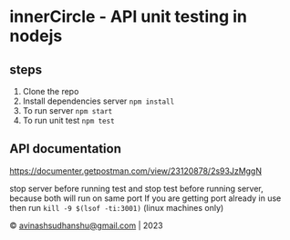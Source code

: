 # innerCircle - API unit testing in nodejs

## steps 

1. Clone the repo
2. Install dependencies server `npm install`
3. To run server `npm start`
4. To run unit test `npm test` 

## API documentation
https://documenter.getpostman.com/view/23120878/2s93JzMggN

stop server before running test and stop test before running server, because both will run on same port
If you are getting port already in use then run `kill -9 $(lsof -ti:3001)`   (linux machines only)

© avinashsudhanshu@gmail.com | 2023
